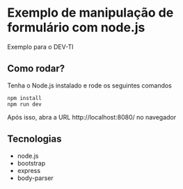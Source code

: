 # Exemplo de manipulação de formulário com node.js
Exemplo para o DEV-TI

## Como rodar?
Tenha o Node.js instalado e rode os seguintes comandos
```
npm install
npm run dev
```

Após isso, abra a URL http://localhost:8080/ no navegador


## Tecnologias
- node.js
- bootstrap
- express
- body-parser